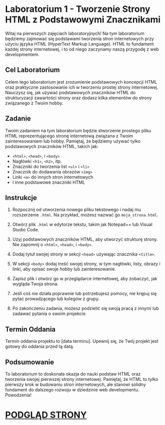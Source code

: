 # Laboratorium 1 - Tworzenie Strony HTML z Podstawowymi Znacznikami

Witaj na pierwszych zajęciach laboratoryjnych! Na tym laboratorium będziemy zajmować się podstawami tworzenia stron internetowych przy użyciu języka HTML (HyperText Markup Language). HTML to fundament każdej strony internetowej, i to od niego zaczynamy naszą przygodę z web developmentem.

## Cel Laboratorium

Celem tego laboratorium jest zrozumienie podstawowych koncepcji HTML oraz praktyczne zastosowanie ich w tworzeniu prostej strony internetowej. Nauczysz się, jak używać podstawowych znaczników HTML do strukturyzacji zawartości strony oraz dodasz kilka elementów do strony związanego z Twoim hobby.

## Zadanie

Twoim zadaniem na tym laboratorium będzie stworzenie prostego pliku HTML reprezentującego stronę internetową związana z Twoim zainteresowaniem lub hobby. Pamiętaj, że będziemy używać tylko podstawowych znaczników HTML, takich jak:

- `<html>`, `<head>`, i `<body>`
- Nagłówki `<h1>`, `<h2>`, itp.
- Znaczniki do tworzenia list `<ul>` i `<li>`
- Znacznik do dodawania obrazów `<img>`
- Linki `<a>` do innych stron internetowych
- I inne podstawowe znaczniki HTML

## Instrukcje

1. Rozpocznij od utworzenia nowego pliku tekstowego i nadaj mu rozszerzenie `.html`. Na przykład, możesz nazwać go `moja_strona.html`.

2. Otwórz plik `.html` w edytorze tekstu, takim jak Notepad++ lub Visual Studio Code.

3. Użyj podstawowych znaczników HTML, aby utworzyć strukturę strony. Nie zapomnij o `<html>`, `<head>`, i `<body>`.

4. Dodaj tytuł swojej strony w sekcji `<head>` używając znacznika `<title>`.

5. W sekcji `<body>` dodaj treść swojej strony, w tym nagłówki, listy, obrazy i linki, aby opisać swoje hobby lub zainteresowanie.

6. Zapisz plik i otwórz go w przeglądarce internetowej, aby zobaczyć, jak wygląda Twoja strona.

7. Jeśli coś nie działa poprawnie lub potrzebujesz pomocy, nie krępuj się pytać prowadzącego lub kolegów z grupy.

8. Po zakończeniu zadania, możesz podzielić się swoją pracą z innymi lub zadawać pytania o swoim projekcie.

## Termin Oddania

Termin oddania projektu to [data terminu]. Upewnij się, że Twój projekt jest gotowy do oddania przed tą datą.

## Podsumowanie

To laboratorium to doskonała okazja do nauki podstaw HTML oraz tworzenia swojej pierwszej strony internetowej. Pamiętaj, że HTML to tylko pierwszy krok w budowaniu stron internetowych, ale stanowi solidny fundament do dalszego rozwoju w dziedzinie web developmentu. Powodzenia!

# [PODGLĄD STRONY](https://techint.dawidolko.pl/LAB1/)
